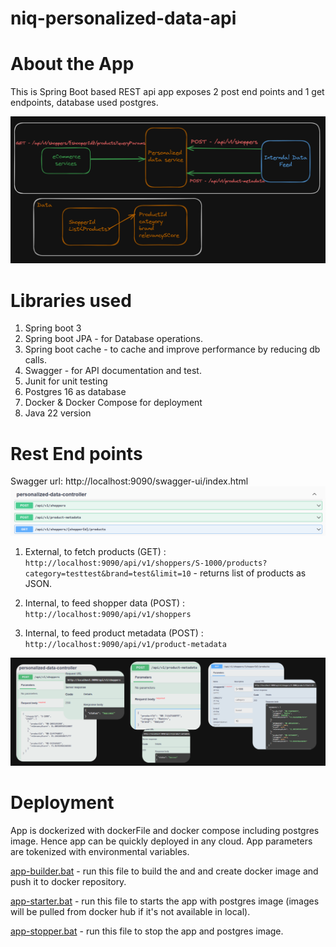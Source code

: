 # niq-personalized-data-api

# About the App

This is Spring Boot based REST api app exposes 2 post end points and 1 get endpoints, database used postgres.

![APP](images/app.png)

# Libraries used
1. Spring boot 3
2. Spring boot JPA - for Database operations.
3. Spring boot cache - to cache and improve performance by reducing db calls.
4. Swagger - for API documentation and test.
5. Junit for unit testing
6. Postgres 16 as database
7. Docker & Docker Compose for deployment
8. Java 22 version 

# Rest End points
Swagger url: http://localhost:9090/swagger-ui/index.html
![Swagger EndPoints](images/swagger1.png)

1. External, to fetch products (GET)        : 
``http://localhost:9090/api/v1/shoppers/S-1000/products?category=testtest&brand=test&limit=10`` - returns list of products as JSON.
                                
2. Internal, to feed shopper data (POST)    : ``http://localhost:9090/api/v1/shoppers`` 
3. Internal, to feed product metadata (POST) : ``http://localhost:9090/api/v1/product-metadata``

![Request&Responses](images/swagger2.png)

# Deployment
App is dockerized with dockerFile and docker compose including postgres image. Hence app can be quickly deployed in any cloud.
App parameters are tokenized with environmental variables.

[app-builder.bat](app-builder.bat) - run this file to build the and and create docker image and push it to docker repository.

[app-starter.bat](app-starter.bat) - run this file to starts the app with postgres image (images will be pulled from docker hub if it's not available in local).

[app-stopper.bat](app-stopper.bat) - run this file to stop the app and postgres image.
